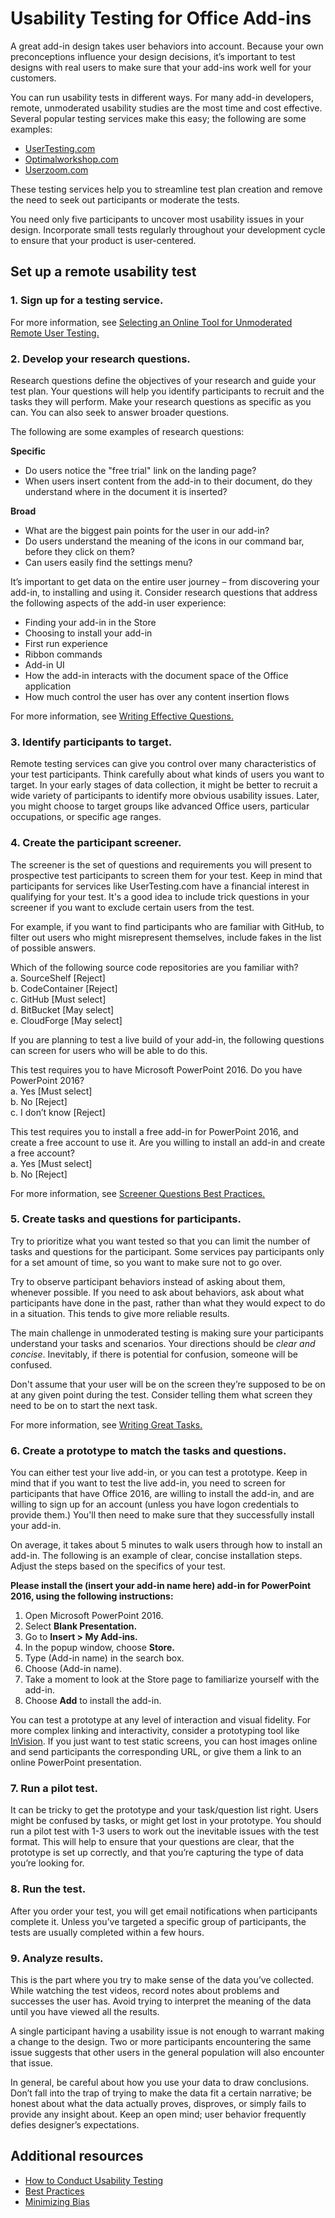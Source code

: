 # Usability Testing for Office Add-ins

A great add-in design takes user behaviors into account. Because your own preconceptions influence your design decisions, it’s important to test designs with real users to make sure that your add-ins work well for your customers. 

You can run usability tests in different ways. For many add-in developers, remote, unmoderated usability studies are the most time and cost effective. Several popular testing services make this easy; the following are some examples: 
 - [UserTesting.com](https://www.UserTesting.com)
 - [Optimalworkshop.com](https://www.Optimalworkshop.com)
 - [Userzoom.com](https://www.Userzoom.com)

These testing services help you to streamline test plan creation and remove the need to seek out participants or moderate the tests. 

You need only five participants to uncover most usability issues in your design. Incorporate small tests regularly throughout your development cycle to ensure that your product is user-centered.


## Set up a remote usability test

### 1.	Sign up for a testing service.

For more information, see [Selecting an Online Tool for Unmoderated Remote User Testing.](https://www.nngroup.com/articles/unmoderated-user-testing-tools/)

### 2.	Develop your research questions.
 
Research questions define the objectives of your research and guide your test plan. Your questions will help you identify participants to recruit and the tasks they will perform. Make your research questions as specific as you can. You can also seek to answer broader questions.
 
The following are some examples of research questions:
  
 **Specific**  
 - Do users notice the "free trial" link on the landing page?
 - When users insert content from the add-in to their document, do they understand where in the document it is inserted?

**Broad**  
 - What are the biggest pain points for the user in our add-in?
 - Do users understand the meaning of the icons in our command bar, before they click on them?
 - Can users easily find the settings menu?

It’s important to get data on the entire user journey – from discovering your add-in, to installing and using it. Consider research questions that address the following aspects of the add-in user experience:
 
 - Finding your add-in in the Store
 - Choosing to install your add-in
 - First run experience
 - Ribbon commands
 - Add-in UI
 - How the add-in interacts with the document space of the Office application
 - How much control the user has over any content insertion flows

For more information, see [Writing Effective Questions.](http://help.usertesting.com/customer/en/portal/articles/2077663-writing-effective-questions)
 
### 3.	Identify participants to target.
 
Remote testing services can give you control over many characteristics of your test participants. Think carefully about what kinds of users you want to target. In your early stages of data collection, it might be better to recruit a wide variety of participants to identify more obvious usability issues. Later, you might choose to target groups like advanced Office users, particular occupations, or specific age ranges.
 
### 4.	Create the participant screener.
 
The screener is the set of questions and requirements you will present to prospective test participants to screen them for your test. Keep in mind that participants for services like UserTesting.com have a financial interest in qualifying for your test. It's a good idea to include trick questions in your screener if you want to  exclude certain users from the test. 
 
For example, if you want to find participants who are familiar with GitHub, to filter out users who might misrepresent themselves, include fakes in the list of possible answers.

Which of the following source code repositories are you familiar with?  
 a.	SourceShelf  [Reject]  
 b.	CodeContainer  [Reject]  
 c.	GitHub  [Must select]  
 d.	BitBucket  [May select]  
 e.	CloudForge  [May select]  


If you are planning to test a live build of your add-in, the following questions can screen for users who will be able to do this. 

   This test requires you to have Microsoft PowerPoint 2016. Do you have PowerPoint 2016?  
   a.	Yes [Must select]  
   b.	No [Reject]  
   c.	I don’t know [Reject]  

   This test requires you to install a free add-in for PowerPoint 2016, and create a free account to use it. Are you willing to install an add-in and create a free account?  
    a.	Yes [Must select]  
    b.	No [Reject]  

For more information, see [Screener Questions Best Practices.](http://help.usertesting.com/customer/en/portal/articles/2077835-screener-question-best-practices)
 
### 5.	Create tasks and questions for participants.
 
Try to prioritize what you want tested so that you can limit the number of tasks and questions for the participant. Some services pay participants only for a set amount of time, so you want to make sure not to go over.

Try to observe participant behaviors instead of asking about them, whenever possible. If you need to ask about behaviors, ask about what participants have done in the past, rather than what they would expect to do in a situation. This tends to give more reliable results.
 
The main challenge in unmoderated testing is making sure your participants understand your tasks and scenarios. Your directions should be *clear and concise*. Inevitably, if there is potential for confusion, someone will be confused. 

Don't assume that your user will be on the screen they’re supposed to be on at any given point during the test. Consider telling them what screen they need to be on to start the next task. 

For more information, see [Writing Great Tasks.](http://help.usertesting.com/customer/en/portal/articles/2077824-writing-great-tasks)

### 6.	Create a prototype to match the tasks and questions.
 
You can either test your live add-in, or you can test a prototype. Keep in mind that if you want to test the live add-in, you need to screen for participants that have Office 2016, are willing to install the add-in, and are willing to sign up for an account (unless you have logon credentials to provide them.) You'll then need to make sure that they successfully install your add-in. 

On average, it takes about 5 minutes to walk users through how to install an add-in. The following is an example of clear, concise installation steps. Adjust the steps based on the specifics of your test.

**Please install the (insert your add-in name here) add-in for PowerPoint 2016, using the following instructions:** 

1. Open Microsoft PowerPoint 2016.
2. Select **Blank Presentation.**
3. Go to **Insert > My Add-ins.**
5. In the popup window, choose **Store.**
6. Type (Add-in name) in the search box.
7. Choose (Add-in name).
8. Take a moment to look at the Store page to familiarize yourself with the add-in.
9. Choose **Add** to install the add-in.

You can test a prototype at any level of interaction and visual fidelity. For more complex linking and interactivity, consider a prototyping tool like [InVision](https://www.invisionapp.com). If you just want to test static screens, you can host images online and send participants the corresponding URL, or give them a link to an online PowerPoint presentation. 

### 7.	Run a pilot test.

It can be tricky to get the prototype and your task/question list right. Users might be confused by tasks, or might get lost in your prototype. You should run a pilot test with 1-3 users to work out the inevitable issues with the test format. This will help to ensure that your questions are clear, that the prototype is set up correctly, and that you’re capturing the type of data you’re looking for.

### 8.	Run the test.

After you order your test, you will get email notifications when participants complete it. Unless you’ve targeted a specific group of participants, the tests are usually completed within a few hours.

### 9.	Analyze results.

This is the part where you try to make sense of the data you’ve collected. While watching the test videos, record notes about problems and successes the user has. Avoid trying to interpret the meaning of the data until you have viewed all the results. 

A single participant having a usability issue is not enough to warrant making a change to the design. Two or more participants encountering the same issue suggests that other users in the general population will also encounter that issue.

In general, be careful about how you use your data to draw conclusions. Don’t fall into the trap of trying to make the data fit a certain narrative; be honest about what the data actually proves, disproves, or simply fails to provide any insight about. Keep an open mind; user behavior frequently defies designer’s expectations.
 

## Additional resources
 
 - [How to Conduct Usability Testing](http://whatpixel.com/howto-conduct-usability-testing/)  
 - [Best Practices](http://help.usertesting.com/customer/en/portal/articles/1680726-best-practices)  
 - [Minimizing Bias](http://downloads.usertesting.com/white_papers/TipSheet_MinimizingBias.pdf)  
